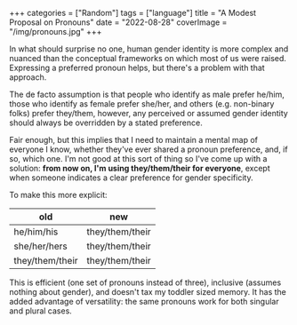 +++
categories = ["Random"]
tags = ["language"]
title = "A Modest Proposal on Pronouns"
date = "2022-08-28"
coverImage = "/img/pronouns.jpg"
+++

In what should surprise no one, human gender identity is more complex and nuanced than the conceptual frameworks on which most of us were raised. Expressing a preferred pronoun helps, but there's a problem with that approach.

<!--more-->

The de facto assumption is that people who identify as male prefer he/him, those who identify as female prefer she/her, and others (e.g. non-binary folks) prefer they/them, however, any perceived or assumed gender identity should always be overridden by a stated preference.

Fair enough, but this implies that I need to maintain a mental map of everyone I know, whether they've ever shared a pronoun preference, and, if so, which one. I'm not good at this sort of thing so I've come up with a solution: **from now on, I'm using they/them/their for everyone**, except when someone indicates a clear preference for gender specificity.

To make this more explicit:

| old             | new             |
| --------------- | --------------- |
| he/him/his      | they/them/their |
| she/her/hers    | they/them/their |
| they/them/their | they/them/their |

This is efficient (one set of pronouns instead of three), inclusive (assumes nothing about gender), and doesn't tax my toddler sized memory. It has the added advantage of versatility: the same pronouns work for both singular and plural cases.
